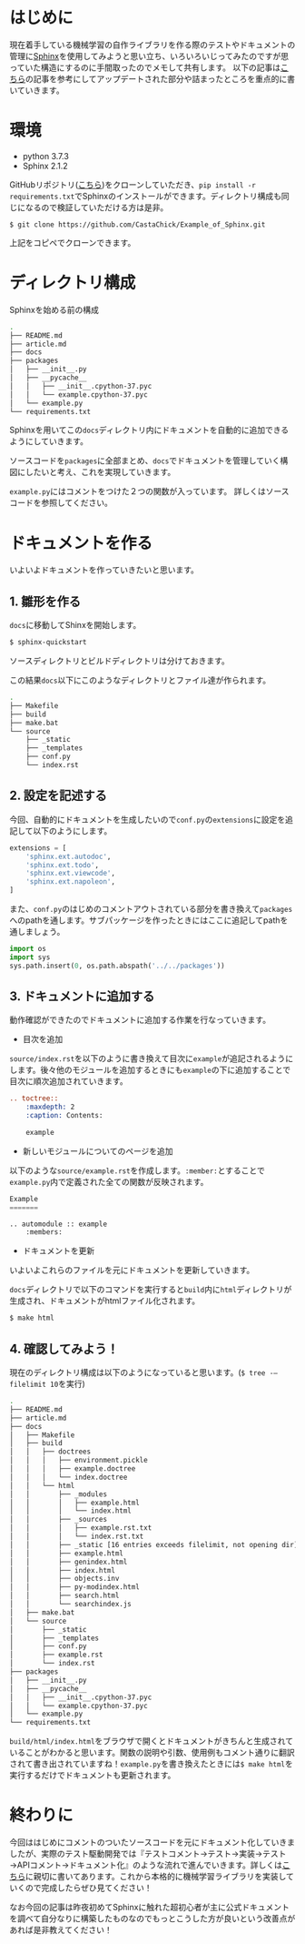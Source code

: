 # はじめに

現在着手している機械学習の自作ライブラリを作る際のテストやドキュメントの管理に[Sphinx](https://www.sphinx-doc.org/ja/master/)を使用してみようと思い立ち、いろいろいじってみたのですが思っていた構造にするのに手間取ったのでメモして共有します。 以下の記事は[こちら](https://qiita.com/NaokiHamada/items/0689cd85fb3e1adcda1a)の記事を参考にしてアップデートされた部分や詰まったところを重点的に書いていきます。



# 環境

* python 3.7.3
* Sphinx 2.1.2

GitHubリポジトリ([こちら](https://github.com/CastaChick/Example_of_Sphinx))をクローンしていただき、`pip install -r requirements.txt`でSphinxのインストールができます。ディレクトリ構成も同じになるので検証していただける方は是非。

`$ git clone https://github.com/CastaChick/Example_of_Sphinx.git`

上記をコピペでクローンできます。



# ディレクトリ構成

Sphinxを始める前の構成

```bash
.
├── README.md
├── article.md
├── docs
├── packages
│   ├── __init__.py
│   ├── __pycache__
│   │   ├── __init__.cpython-37.pyc
│   │   └── example.cpython-37.pyc
│   └── example.py
└── requirements.txt
```

Sphinxを用いてこの`docs`ディレクトリ内にドキュメントを自動的に追加できるようにしていきます。

ソースコードを`packages`に全部まとめ、`docs`でドキュメントを管理していく構図にしたいと考え、これを実現していきます。

`example.py`にはコメントをつけた２つの関数が入っています。
詳しくはソースコードを参照してください。



# ドキュメントを作る

いよいよドキュメントを作っていきたいと思います。

## 1. 雛形を作る

`docs`に移動してShinxを開始します。

```bash
$ sphinx-quickstart
```

ソースディレクトリとビルドディレクトリは分けておきます。

この結果`docs`以下にこのようなディレクトリとファイル達が作られます。

```bash
.
├── Makefile
├── build
├── make.bat
└── source
    ├── _static
    ├── _templates
    ├── conf.py
    └── index.rst
```

## 2. 設定を記述する

今回、自動的にドキュメントを生成したいので`conf.py`の`extensions`に設定を追記して以下のようにします。

```python:conf.py
extensions = [
    'sphinx.ext.autodoc',
    'sphinx.ext.todo',
    'sphinx.ext.viewcode',
    'sphinx.ext.napoleon', 
]
```

また、`conf.py`のはじめのコメントアウトされている部分を書き換えて`packages`へのpathを通します。サブパッケージを作ったときにはここに追記してpathを通しましょう。

```python:conf.py
import os
import sys
sys.path.insert(0, os.path.abspath('../../packages'))
```

## 3. ドキュメントに追加する

動作確認ができたのでドキュメントに追加する作業を行なっていきます。

* 目次を追加

`source/index.rst`を以下のように書き換えて目次に`example`が追記されるようにします。後々他のモジュールを追加するときにも`example`の下に追加することで目次に順次追加されていきます。

```python:source/index.rst
.. toctree::
    :maxdepth: 2
    :caption: Contents:
          
    example
```

* 新しいモジュールについてのページを追加

以下のような`source/example.rst`を作成します。`:member:`とすることで`example.py`内で定義された全ての関数が反映されます。

```python : source/example.rst
Example
=======

.. automodule :: example
    :members:
```

* ドキュメントを更新

いよいよこれらのファイルを元にドキュメントを更新していきます。

`docs`ディレクトリで以下のコマンドを実行すると`build`内に`html`ディレクトリが生成され、ドキュメントがhtmlファイル化されます。

```bash
$ make html
```

## 4. 確認してみよう！

 現在のディレクトリ構成は以下のようになっていると思います。(`$ tree -—filelimit 10`を実行)

```bash
.
├── README.md
├── article.md
├── docs
│   ├── Makefile
│   ├── build
│   │   ├── doctrees
│   │   │   ├── environment.pickle
│   │   │   ├── example.doctree
│   │   │   └── index.doctree
│   │   └── html
│   │       ├── _modules
│   │       │   ├── example.html
│   │       │   └── index.html
│   │       ├── _sources
│   │       │   ├── example.rst.txt
│   │       │   └── index.rst.txt
│   │       ├── _static [16 entries exceeds filelimit, not opening dir]
│   │       ├── example.html
│   │       ├── genindex.html
│   │       ├── index.html
│   │       ├── objects.inv
│   │       ├── py-modindex.html
│   │       ├── search.html
│   │       └── searchindex.js
│   ├── make.bat
│   └── source
│       ├── _static
│       ├── _templates
│       ├── conf.py
│       ├── example.rst
│       └── index.rst
├── packages
│   ├── __init__.py
│   ├── __pycache__
│   │   ├── __init__.cpython-37.pyc
│   │   └── example.cpython-37.pyc
│   └── example.py
└── requirements.txt
```

`build/html/index.html`をブラウザで開くとドキュメントがきちんと生成されていることがわかると思います。関数の説明や引数、使用例もコメント通りに翻訳されて書き出されていますね！`example.py`を書き換えたときには`$ make html`を実行するだけでドキュメントも更新されます。



# 終わりに

今回ははじめにコメントのついたソースコードを元にドキュメント化していきましたが、実際のテスト駆動開発では『テストコメント→テスト→実装→テスト→APIコメント→ドキュメント化』のような流れで進んでいきます。詳しくは[こちら](https://qiita.com/NaokiHamada/items/0689cd85fb3e1adcda1a)に親切に書いてあります。これから本格的に機械学習ライブラリを実装していくので完成したらぜひ見てください！

なお今回の記事は昨夜初めてSphinxに触れた超初心者が主に公式ドキュメントを調べて自分なりに構築したものなのでもっとこうした方が良いという改善点があれば是非教えてください！